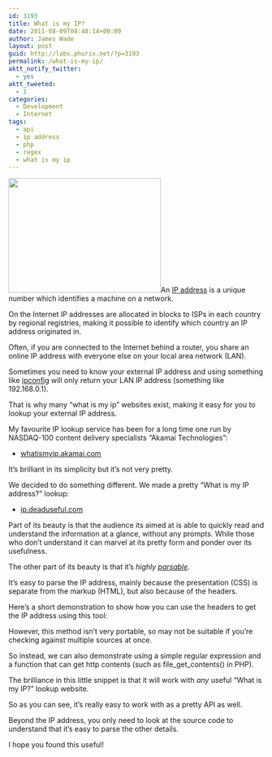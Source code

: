 ```yaml
---
id: 3193
title: What is my IP?
date: 2011-08-09T08:48:14+00:00
author: James Wade
layout: post
guid: http://labs.phurix.net/?p=3193
permalink: /what-is-my-ip/
aktt_notify_twitter:
  - yes
aktt_tweeted:
  - 1
categories:
  - Development
  - Internet
tags:
  - api
  - ip address
  - php
  - regex
  - what is my ip
---
```

<p class="lead">
  <img class="alignright size-medium wp-image-3199" title="500px-Coffee_IP.svg" src="http://labs.phurix.net/upload/500px-Coffee_IP.svg_-300x225.png" alt="" width="300" height="225" srcset="http://wade.be/upload/500px-Coffee_IP.svg_-300x225.png 300w, http://wade.be/upload/500px-Coffee_IP.svg_.png 500w" sizes="(max-width: 300px) 100vw, 300px" />An <a href="http://en.wikipedia.org/wiki/IP_address">IP address</a> is a unique number which identifies a machine on a network.
</p>

On the Internet IP addresses are allocated in blocks to ISPs in each country by regional registries, making it possible to identify which country an IP address originated in.

Often, if you are connected to the Internet behind a router, you share an online IP address with everyone else on your local area network (LAN).

Sometimes you need to know your external IP address and using something like [ipconfig](http://en.wikipedia.org/wiki/Ipconfig) will only return your LAN IP address (something like 192.168.0.1).

<!--more-->That is why many &#8220;what is my ip&#8221; websites exist, making it easy for you to lookup your external IP address.

My favourite IP lookup service has been for a long time one run by NASDAQ-100 content delivery specialists &#8220;Akamai Technologies&#8221;:

  * [whatismyip.akamai.com](http://whatismyip.akamai.com/)

It&#8217;s brilliant in its simplicity but it&#8217;s not very pretty.

We decided to do something different. We made a pretty &#8220;What is my IP address?&#8221; lookup:

  * [ip.deaduseful.com](http://ip.deaduseful.com/)

Part of its beauty is that the audience its aimed at is able to quickly read and understand the information at a glance, without any prompts. While those who don&#8217;t understand it can marvel at its pretty form and ponder over its usefulness.

The other part of its beauty is that it&#8217;s _highly [parsable](http://en.wiktionary.org/wiki/parsable)_.

It&#8217;s easy to parse the IP address, mainly because the presentation (CSS) is separate from the markup (HTML), but also because of the headers.

Here&#8217;s a short demonstration to show how you can use the headers to get the IP address using this tool:

> <?php $h=get_headers(&#8216;http://ip.deaduseful.com&#8217;,1); echo trim($h[&#8216;Location&#8217;],&#8217;/&#8217;); ?>

However, this method isn&#8217;t very portable, so may not be suitable if you&#8217;re checking against multiple sources at once.

So instead, we can also demonstrate using a simple regular expression and a function that can get http contents (such as file\_get\_contents() in PHP).

> <?php echo preg\_replace(&#8216;/.\*?(\d{1,3}\.\d{1,3}\.\d{1,3}\.\d{1,3}).\*/s&#8217;,&#8217;$1&#8242;,file\_get_contents(&#8216;http://ip.deaduseful.com&#8217;));?>

The brilliance in this little snippet is that it will work with _any_ useful &#8220;What is my IP?&#8221; lookup website.

So as you can see, it&#8217;s really easy to work with as a pretty API as well.

Beyond the IP address, you only need to look at the source code to understand that it&#8217;s easy to parse the other details.

I hope you found this useful!